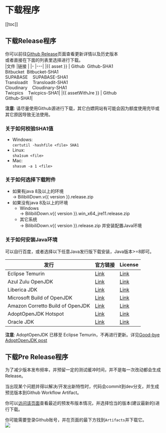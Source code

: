 <script setup>
import { version } from '../../../package.json'

let asset = `BilibiliDown.v${version}.release.zip`
let assetSHA1 = `BilibiliDown.v${version}.release.zip.sha1`
let assetWithJre = `BilibiliDown.v${version}.win_x64_jre11.release.zip`
let assetWithJreSHA1 = `BilibiliDown.v${version}.win_x64_jre11.release.zip.sha1`

let urlFromGithub = (version, fileName)=>{
    return `https://github.com/nICEnnnnnnnLee/BilibiliDown/releases/download/V${version}/${fileName}`
}
let urlFromBitbucket = (version, fileName)=>{
    return `https://bitbucket.org/niceleeee/bilibilidown/downloads/${fileName}`
}
let urlFromSupaBase = (version, fileName)=>{
    return `https://vezfoeoqirnvcqsuiext.supabase.co/storage/v1/object/public/bili/release/${fileName}`
}
let urlFromCloudinary = (version, fileName)=>{
    return `https://res.cloudinary.com/dcrcvyjzu/raw/upload/bili/${fileName}`
}
// let urlFromImagekit = (version, fileName)=>{
//     return `https://ik.imagekit.io/n1ce/release/${fileName}`
// }
let urlFromTwicpics = (version, fileName)=>{
    return `https://bilibili.twic.pics/release/V${version}/${fileName}`
}
let urlFromTransloadit = (version, fileName)=>{
    return `https://bili.tlcdn.com/release/V${version}/${fileName}`
}
</script>
# 下载程序

[[toc]]

## 下载Release程序
你可以前往[Github Release](https://github.com/nICEnnnnnnnLee/BilibiliDown/releases)页面查看更新详情以及历史版本  
或者直接在下面的列表里选择进行下载。  
|文件     |链接 |
|-              |---|
|{{ asset }} | <a :href="urlFromGithub(version, asset)" target="_blank" rel="noreferrer">Github</a>&nbsp;&nbsp;<a :href="urlFromGithub(version, assetSHA1)" target="_blank" rel="noreferrer">Github-SHA1</a><br/> <a :href="urlFromBitbucket(version, asset)" target="_blank" rel="noreferrer">Bitbucket</a>&nbsp;&nbsp;<a :href="urlFromBitbucket(version, assetSHA1)" target="_blank" rel="noreferrer">Bitbucket-SHA1</a><br/> <a :href="urlFromSupaBase(version, asset)" target="_blank" rel="noreferrer">SUPABASE</a> &nbsp;&nbsp; <a :href="urlFromSupaBase(version, assetSHA1)" target="_blank" rel="noreferrer">SUPABASE-SHA1</a> <br/> <a :href="urlFromTransloadit(version, asset)" target="_blank" rel="noreferrer">Transloadit</a> &nbsp;&nbsp; <a :href="urlFromTransloadit(version, assetSHA1)" target="_blank" rel="noreferrer">Transloadit-SHA1</a><br/> <a :href="urlFromCloudinary(version, asset)" target="_blank" rel="noreferrer">Cloudinary</a> &nbsp;&nbsp; <a :href="urlFromCloudinary(version, assetSHA1)" target="_blank" rel="noreferrer">Cloudinary-SHA1</a><br/> <a :href="urlFromTwicpics(version, asset)" target="_blank" rel="noreferrer">Twicpics</a> &nbsp;&nbsp; <a :href="urlFromTwicpics(version, assetSHA1)" target="_blank" rel="noreferrer">Twicpics-SHA1</a>|
|{{ assetWithJre }} | <a :href="urlFromGithub(version, assetWithJre)" target="_blank" rel="noreferrer">Github</a> <br/><a :href="urlFromGithub(version, assetWithJreSHA1)" target="_blank" rel="noreferrer">Github-SHA1</a>|

**注意**: 请尽量使用Github源进行下载，其它白嫖网站有可能会因为额度使用完毕或其它原因导致无法使用。  

### 关于如何校验SHA1值
+ Windows:   
`certutil -hashfile <file> SHA1`
+ Linux:   
`sha1sum <file>`
+ Mac:   
`shasum -a 1 <file>`

### 关于如何选择下载附件
+ 如果有java 8及以上的环境  
-> BilibiliDown.v{{ version }}.release.zip  
+ 如果没有java 8及以上的环境  
    + Windows  
        -> BilibiliDown.v{{ version }}.win_x64_jre11.release.zip  
    + 其它系统  
        -> BilibiliDown.v{{ version }}.release.zip 并安装配置Java环境

### 关于如何安装Java环境  
可以自行百度，或者选择以下任意Java发行版下载安装，Java版本>=8即可。  

|发行     |官方链接|License|
|-              |-      |-   |
|Eclipse Temurin | [Link](https://adoptium.net/zh-CN/temurin/releases) | [Link](https://adoptium.net/about.html)   |
|Azul Zulu OpenJDK | [Link](https://www.azul.com/downloads/?version=java-8-lts) | [Link](https://www.azul.com/products/zulu-and-zulu-enterprise/zulu-terms-of-use/)   |
|Liberica JDK | [Link](https://bell-sw.com/pages/downloads/#/java-8-lts) | [Link](https://bell-sw.com/liberica_eula/)   |
|Microsoft Build of OpenJDK| [Link](https://learn.microsoft.com/zh-cn/java/openjdk/download) | [Link](https://docs.microsoft.com/java/openjdk/faq)   |
|Amazon Corretto Build of OpenJDK | [Link](https://aws.amazon.com/corretto/) | [Link](https://aws.amazon.com/corretto/faqs/)   |
|AdoptOpenJDK Hotspot | [Link](https://adoptopenjdk.net/) | [Link](https://adoptopenjdk.net/about.html)   |
|Oracle JDK| [Link](https://www.oracle.com/java/technologies/downloads/) | [Link](https://www.oracle.com/downloads/licenses/no-fee-license.html)   |

**注意**: AdoptOpenJDK 已移至 Eclipse Temurin，不再进行更新。详见[Good-bye AdoptOpenJDK post](https://blog.adoptopenjdk.net/2021/08/goodbye-adoptopenjdk-hello-adoptium/)


## 下载Pre Release程序
为了减少版本发布频率，并预留一定的测试缓冲时间，并不是每一次改动都会生成Release。  

当出现某个问题并得以解决/开发出新特性时，代码会commit到dev分支，并生成预览版本到Github Workflow Artifact。  

你可以[访问该页面](https://github.com/nICEnnnnnnnLee/BilibiliDown/actions/workflows/pre-release-artifacts.yml)查看最近的预发布版本情况，并选择恰当的版本(建议最新的)进行下载。  

你可能需要登录Github账号，并在页面的最下方找到`Artifacts`并下载它。  
![](/img/preRelease.png)